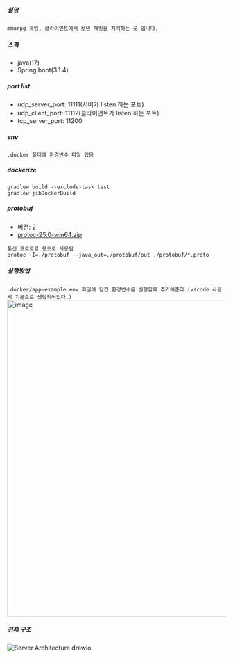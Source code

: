 ##### 설명
```mmorpg 게임, 클라이언트에서 보낸 패킷을 처리하는 곳 입니다.```
  
##### 스펙
- java(17)
- Spring boot(3.1.4)

##### port list
- udp_server_port: 11111(서버가 listen 하는 포트)
- udp_client_port: 11112(클라이언트가 listen 하는 포트)
- tcp_server_port: 11200

##### env
```
.docker 폴더에 환경변수 파일 있음
```

##### dockerize
```
gradlew build --exclude-task test
gradlew jibDockerBuild
```
##### protobuf
- 버전: 2
- [protoc-25.0-win64.zip](https://github.com/ehaakdl/gora-server/files/13314838/protoc-25.0-win64.zip)
```
통신 프로토콜 용으로 사용됨
protoc -I=./protobuf --java_out=./protobuf/out ./protobuf/*.proto
```

##### 실행방법
```.docker/app-example.env 파일에 담긴 환경변수를 실행할때 추가해준다.(vscode 사용시 기본으로 셋팅되어있다.)```
<img width="728" alt="image" src="https://github.com/ehaakdl/gora-server/assets/6407466/45153458-3a8d-482d-b0ab-0e75c62a1c7c">


##### 전체 구조
![Server Architecture drawio](https://github.com/ehaakdl/gora-server/assets/6407466/ef301484-3ab3-4d2f-be50-2ba6635ba595)

